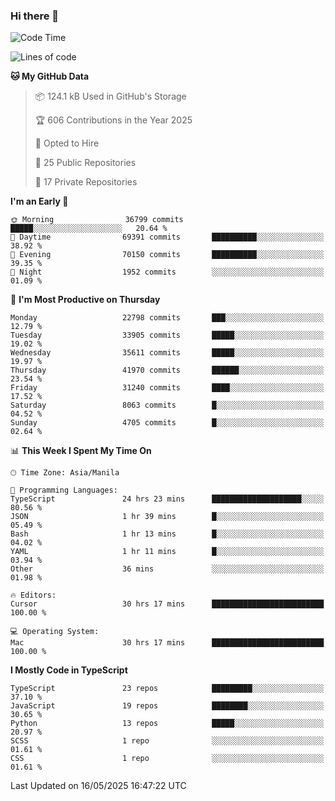 ### Hi there 👋

<!--START_SECTION:waka-->
![Code Time](http://img.shields.io/badge/Code%20Time-1%2C746%20hrs%2058%20mins-blue)

![Lines of code](https://img.shields.io/badge/From%20Hello%20World%20I%27ve%20Written-66.7%20million%20lines%20of%20code-blue)

**🐱 My GitHub Data** 

> 📦 124.1 kB Used in GitHub's Storage 
 > 
> 🏆 606 Contributions in the Year 2025
 > 
> 💼 Opted to Hire
 > 
> 📜 25 Public Repositories 
 > 
> 🔑 17 Private Repositories 
 > 
**I'm an Early 🐤** 

```text
🌞 Morning                36799 commits       █████░░░░░░░░░░░░░░░░░░░░   20.64 % 
🌆 Daytime                69391 commits       ██████████░░░░░░░░░░░░░░░   38.92 % 
🌃 Evening                70150 commits       ██████████░░░░░░░░░░░░░░░   39.35 % 
🌙 Night                  1952 commits        ░░░░░░░░░░░░░░░░░░░░░░░░░   01.09 % 
```
📅 **I'm Most Productive on Thursday** 

```text
Monday                   22798 commits       ███░░░░░░░░░░░░░░░░░░░░░░   12.79 % 
Tuesday                  33905 commits       █████░░░░░░░░░░░░░░░░░░░░   19.02 % 
Wednesday                35611 commits       █████░░░░░░░░░░░░░░░░░░░░   19.97 % 
Thursday                 41970 commits       ██████░░░░░░░░░░░░░░░░░░░   23.54 % 
Friday                   31240 commits       ████░░░░░░░░░░░░░░░░░░░░░   17.52 % 
Saturday                 8063 commits        █░░░░░░░░░░░░░░░░░░░░░░░░   04.52 % 
Sunday                   4705 commits        █░░░░░░░░░░░░░░░░░░░░░░░░   02.64 % 
```


📊 **This Week I Spent My Time On** 

```text
🕑︎ Time Zone: Asia/Manila

💬 Programming Languages: 
TypeScript               24 hrs 23 mins      ████████████████████░░░░░   80.56 % 
JSON                     1 hr 39 mins        █░░░░░░░░░░░░░░░░░░░░░░░░   05.49 % 
Bash                     1 hr 13 mins        █░░░░░░░░░░░░░░░░░░░░░░░░   04.02 % 
YAML                     1 hr 11 mins        █░░░░░░░░░░░░░░░░░░░░░░░░   03.94 % 
Other                    36 mins             ░░░░░░░░░░░░░░░░░░░░░░░░░   01.98 % 

🔥 Editors: 
Cursor                   30 hrs 17 mins      █████████████████████████   100.00 % 

💻 Operating System: 
Mac                      30 hrs 17 mins      █████████████████████████   100.00 % 
```

**I Mostly Code in TypeScript** 

```text
TypeScript               23 repos            █████████░░░░░░░░░░░░░░░░   37.10 % 
JavaScript               19 repos            ████████░░░░░░░░░░░░░░░░░   30.65 % 
Python                   13 repos            █████░░░░░░░░░░░░░░░░░░░░   20.97 % 
SCSS                     1 repo              ░░░░░░░░░░░░░░░░░░░░░░░░░   01.61 % 
CSS                      1 repo              ░░░░░░░░░░░░░░░░░░░░░░░░░   01.61 % 
```




 Last Updated on 16/05/2025 16:47:22 UTC
<!--END_SECTION:waka-->
